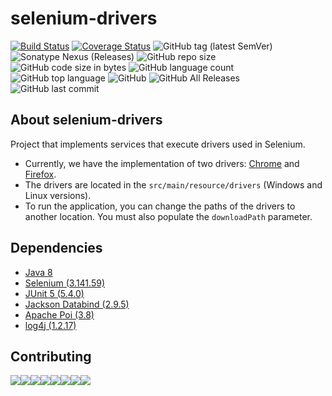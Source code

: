 # selenium-drivers

[![Build Status](https://travis-ci.org/mariazevedo88/selenium-drivers.svg?branch=master)](https://travis-ci.org/mariazevedo88/selenium-drivers?branch=master) [![Coverage Status](https://coveralls.io/repos/github/mariazevedo88/selenium-drivers/badge.svg?branch=master)](https://coveralls.io/github/mariazevedo88/selenium-drivers?branch=master) ![GitHub tag (latest SemVer)](https://img.shields.io/github/tag/mariazevedo88/selenium-drivers.svg) ![Sonatype Nexus (Releases)](https://img.shields.io/nexus/r/https/oss.sonatype.org/io.github.mariazevedo88/selenium-drivers.svg) ![GitHub repo size](https://img.shields.io/github/repo-size/mariazevedo88/selenium-drivers.svg) ![GitHub code size in bytes](https://img.shields.io/github/languages/code-size/mariazevedo88/selenium-drivers.svg) ![GitHub language count](https://img.shields.io/github/languages/count/mariazevedo88/selenium-drivers.svg) ![GitHub top language](https://img.shields.io/github/languages/top/mariazevedo88/selenium-drivers.svg) ![GitHub](https://img.shields.io/github/license/mariazevedo88/selenium-drivers.svg) ![GitHub All Releases](https://img.shields.io/github/downloads/mariazevedo88/selenium-drivers/total.svg) ![GitHub last commit](https://img.shields.io/github/last-commit/mariazevedo88/selenium-drivers.svg)

## About selenium-drivers

Project that implements services that execute drivers used in Selenium.

* Currently, we have the implementation of two drivers: [Chrome](http://chromedriver.chromium.org/downloads) and [Firefox](https://github.com/mozilla/geckodriver/releases).
* The drivers are located in the `src/main/resource/drivers` (Windows and Linux versions).
* To run the application, you can change the paths of the drivers to another location. You must also populate the `downloadPath` parameter.

## Dependencies

- [Java 8](https://www.oracle.com/technetwork/pt/java/javase/downloads/index.html)
- [Selenium (3.141.59)](https://mvnrepository.com/artifact/org.seleniumhq.selenium/selenium-java/3.141.59)
- [JUnit 5 (5.4.0)](https://junit.org/junit5/docs/current/user-guide/)
- [Jackson Databind (2.9.5)](https://mvnrepository.com/artifact/com.fasterxml.jackson.core/jackson-databind/2.9.5)
- [Apache Poi (3.8)](https://mvnrepository.com/artifact/org.apache.poi/poi/3.8)
- [log4j (1.2.17)](https://mvnrepository.com/artifact/log4j/log4j/1.2.17)

## Contributing

[![](https://sourcerer.io/fame/mariazevedo88/mariazevedo88/selenium-drivers/images/0)](https://sourcerer.io/fame/mariazevedo88/mariazevedo88/selenium-drivers/links/0)[![](https://sourcerer.io/fame/mariazevedo88/mariazevedo88/selenium-drivers/images/1)](https://sourcerer.io/fame/mariazevedo88/mariazevedo88/selenium-drivers/links/1)[![](https://sourcerer.io/fame/mariazevedo88/mariazevedo88/selenium-drivers/images/2)](https://sourcerer.io/fame/mariazevedo88/mariazevedo88/selenium-drivers/links/2)[![](https://sourcerer.io/fame/mariazevedo88/mariazevedo88/selenium-drivers/images/3)](https://sourcerer.io/fame/mariazevedo88/mariazevedo88/selenium-drivers/links/3)[![](https://sourcerer.io/fame/mariazevedo88/mariazevedo88/selenium-drivers/images/4)](https://sourcerer.io/fame/mariazevedo88/mariazevedo88/selenium-drivers/links/4)[![](https://sourcerer.io/fame/mariazevedo88/mariazevedo88/selenium-drivers/images/5)](https://sourcerer.io/fame/mariazevedo88/mariazevedo88/selenium-drivers/links/5)[![](https://sourcerer.io/fame/mariazevedo88/mariazevedo88/selenium-drivers/images/6)](https://sourcerer.io/fame/mariazevedo88/mariazevedo88/selenium-drivers/links/6)[![](https://sourcerer.io/fame/mariazevedo88/mariazevedo88/selenium-drivers/images/7)](https://sourcerer.io/fame/mariazevedo88/mariazevedo88/selenium-drivers/links/7)
